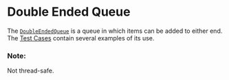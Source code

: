# Double Ended Queue

The [`DoubleEndedQueue`](DoubleEndedQueue.cs) is a queue in which items can be added to either end. The [Test Cases](../../../tests/CSharpCollections.Tests/DoubleEndedQueue_Tests.cs) contain several examples of its use.

### Note: 

Not thread-safe.
